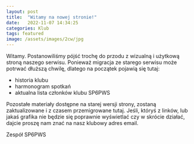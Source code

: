 ```yaml
---
layout: post
title:  "Witamy na nowej stronie!"
date:   2022-11-07 14:34:25
categories: Klub
tags: featured
image: /assets/images/2cw/jpg
---
```

Witamy.
Postanowiliśmy pójść trochę do przodu z wizualną i użytkową stroną naszego serwisu. Ponieważ migracja ze starego serwisu może potrwać dłuższą chwilę, dlatego na początek pojawią się tutaj:

- historia klubu
- harmonogram spotkań
- aktualna lista członków klubu SP6PWS

Pozostałe materiały dostępne na starej wersji strony, zostaną zaktualizowane i z czasem przemigrowane tutaj.
Jeśli, któryś z linków, lub jakaś grafika nie będzie się poprawnie wyświetlać czy w skrócie działać, dajcie proszę nam znać na nasz klubowy adres email.

Zespół SP6PWS
